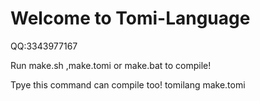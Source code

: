 # Welcome to Tomi-Language

QQ:3343977167

Run make.sh ,make.tomi or make.bat to compile!

Tpye this command can compile too!
tomilang make.tomi

